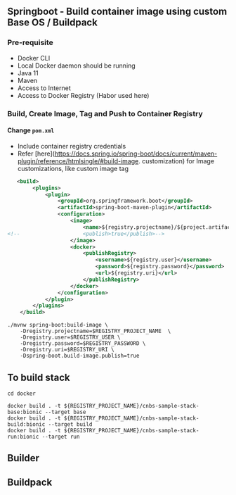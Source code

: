 ## Springboot - Build container image using custom Base OS / Buildpack

### Pre-requisite

* Docker CLI 
* Local Docker daemon should be running
* Java 11
* Maven
* Access to Internet
* Access to Docker Registry (Habor used here)

### Build, Create Image, Tag and Push to Container Registry

#### Change `pom.xml`

* Include container registry credentials
* Refer [here](https://docs.spring.io/spring-boot/docs/current/maven-plugin/reference/htmlsingle/#build-image.
  customization) for Image customizations, like custom image tag

```xml
   <build>
        <plugins>
            <plugin>
                <groupId>org.springframework.boot</groupId>
                <artifactId>spring-boot-maven-plugin</artifactId>
                <configuration>
                    <image>
                        <name>${registry.projectname}/${project.artifactId}:${project.version}</name>
<!--                    <publish>true</publish>-->
                    </image>
                    <docker>
                        <publishRegistry>
                            <username>${registry.user}</username>
                            <password>${registry.password}</password>
                            <url>${registry.uri}</url>
                        </publishRegistry>
                    </docker>
                </configuration>
            </plugin>
        </plugins>
    </build>
```


```
./mvnw spring-boot:build-image \
    -Dregistry.projectname=$REGISTRY_PROJECT_NAME  \
    -Dregistry.user=$REGISTRY_USER \
    -Dregistry.password=$REGISTRY_PASSWORD \
    -Dregistry.uri=$REGISTRY_URI \
    -Dspring-boot.build-image.publish=true
```


## To build stack

```
cd docker

docker build . -t ${REGISTRY_PROJECT_NAME}/cnbs-sample-stack-base:bionic --target base
docker build . -t ${REGISTRY_PROJECT_NAME}/cnbs-sample-stack-build:bionic --target build
docker build . -t ${REGISTRY_PROJECT_NAME}/cnbs-sample-stack-run:bionic --target run
```

## Builder

## Buildpack
